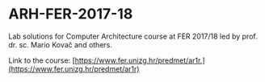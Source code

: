# ARH-FER-2017-18
Lab solutions for Computer Architecture course at FER 2017/18 led by prof. dr. sc. Mario Kovač and others.

Link to the course: [https://www.fer.unizg.hr/predmet/ar1r.](https://www.fer.unizg.hr/predmet/ar1r)
